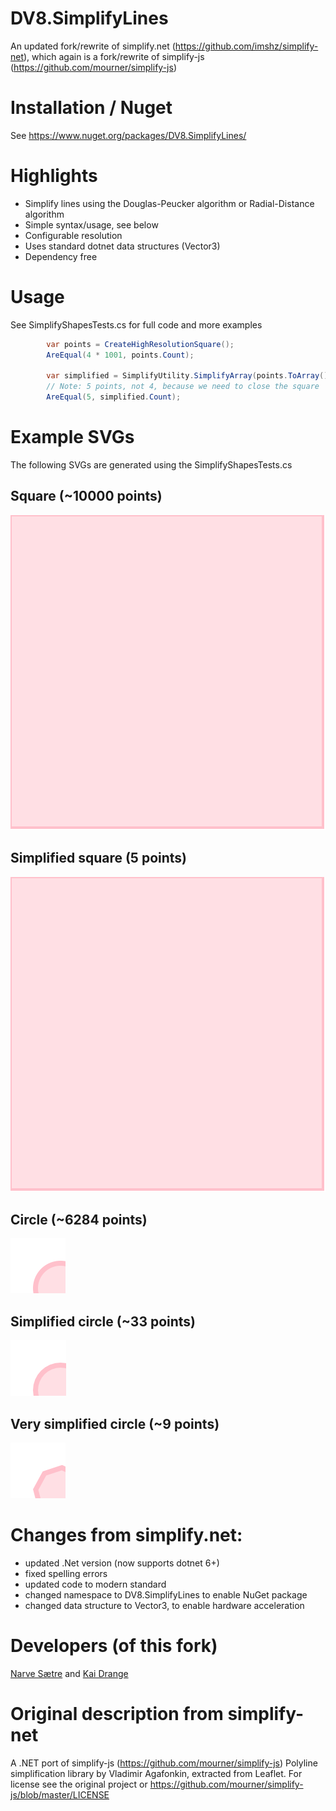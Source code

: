 DV8.SimplifyLines
====

An updated fork/rewrite of simplify.net (https://github.com/imshz/simplify-net), 
which again is a fork/rewrite of simplify-js (https://github.com/mourner/simplify-js) 

Installation / Nuget
===

See https://www.nuget.org/packages/DV8.SimplifyLines/


Highlights
===

- Simplify lines using the Douglas-Peucker algorithm or Radial-Distance algorithm
- Simple syntax/usage, see below
- Configurable resolution
- Uses standard dotnet data structures (Vector3)
- Dependency free


Usage
===

See SimplifyShapesTests.cs for full code and more examples

```csharp
        var points = CreateHighResolutionSquare();
        AreEqual(4 * 1001, points.Count);

        var simplified = SimplifyUtility.SimplifyArray(points.ToArray());
        // Note: 5 points, not 4, because we need to close the square
        AreEqual(5, simplified.Count); 
```

Example SVGs
===
The following SVGs are generated using the SimplifyShapesTests.cs


Square (~10000 points)
---
![high-resolution-square.svg](high-resolution-square.svg) 


Simplified square (5 points)
---
![high-resolution-square-simplified.svg](high-resolution-square-simplified.svg)


Circle (~6284 points)
---
![high-resolution-circle.svg](high-resolution-circle.svg) 


Simplified circle (~33 points)
---
![high-resolution-circle-simplified.svg](high-resolution-circle-simplified.svg) 


Very simplified circle (~9 points)
---
![high-resolution-circle-ultra-simplified.svg](high-resolution-circle-ultra-simplified.svg) 



Changes from simplify.net:
===

- updated .Net version (now supports dotnet 6+)
- fixed spelling errors
- updated code to modern standard
- changed namespace to DV8.SimplifyLines to enable NuGet package
- changed data structure to Vector3, to enable hardware acceleration


Developers (of this fork)
===
[Narve Sætre](https://github.com/narve) and [Kai Drange](https://github.com/kaidrange)


Original description from simplify-net
===========

A .NET port of simplify-js (https://github.com/mourner/simplify-js)
Polyline simplification library by Vladimir Agafonkin, extracted from Leaflet.
For license see the original project or https://github.com/mourner/simplify-js/blob/master/LICENSE 
